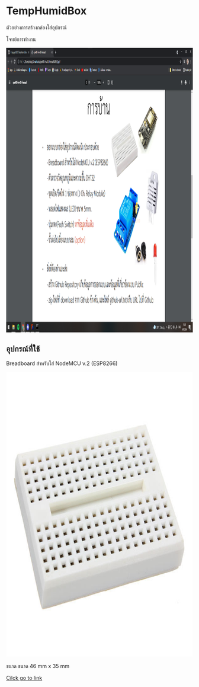 <h1>TempHumidBox</h1>
<p>ตัวอย่างการสร้างกล่องใส่อุปกรณ์</p>
<p>โจทย์การทำงาน<p>
<p><p>  
<img src="ref/pictest1.png" width="1024" height="768">
  
<h2>อุปกรณ์ที่ใช้</h2>
<p>Breadboard สำหรับใส่ NodeMCU v.2 (ESP8266)</p>
<img src="ref/bb.jpg" width="1024" height="768">
<p>ขนาด ขนาด 46 mm x 35 mm</p>
<a href="https://www.arduino4.com/product/183/mini-breadboard-%E0%B8%9A%E0%B8%AD%E0%B8%A3%E0%B9%8C%E0%B8%94%E0%B8%97%E0%B8%94%E0%B8%A5%E0%B8%AD%E0%B8%87%E0%B8%82%E0%B8%99%E0%B8%B2%E0%B8%94%E0%B9%80%E0%B8%A5%E0%B9%87%E0%B8%81-170-holes">Cilck go to link </a>


